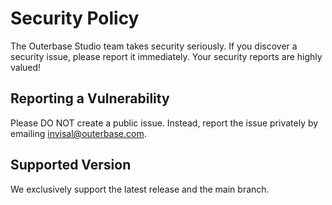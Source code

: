 # Security Policy

The Outerbase Studio team takes security seriously. If you discover a security issue, please report it immediately. Your security reports are highly valued!

## Reporting a Vulnerability

Please DO NOT create a public issue. Instead, report the issue privately by emailing invisal@outerbase.com.

## Supported Version

We exclusively support the latest release and the main branch.
